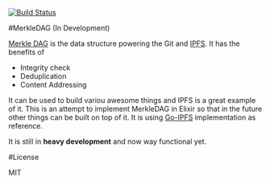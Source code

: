 
[![Build Status](https://semaphoreci.com/api/v1/projects/a3073271-8eef-4768-86b7-f9ac2c991b1f/446793/badge.svg)](https://semaphoreci.com/zabirauf/ex_merkle_dag)      

#MerkleDAG (In Development)

[Merkle DAG](https://github.com/jbenet/random-ideas/issues/20) is the data structure powering the Git and [IPFS](http://ipfs.io).
It has the benefits of
* Integrity check
* Deduplication
* Content Addressing

It can be used to build variou awesome things and IPFS is a great example of it. This is an attempt to implement MerkleDAG in Elixir so that in the future other things can be built on top of it. It is using [Go-IPFS](https://github.com/ipfs/go-ipfs) implementation as reference.

It is still in **heavy development** and now way functional yet.

#License

MIT

 
